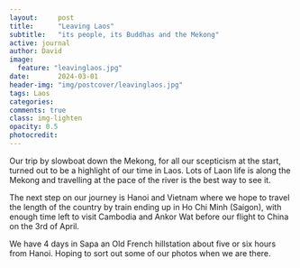 ```yaml
---
layout:     post
title:      "Leaving Laos"
subtitle:   "its people, its Buddhas and the Mekong"
active: journal
author: David
image:
  feature: "leavinglaos.jpg"
date:       2024-03-01
header-img: "img/postcover/leavinglaos.jpg"
tags: Laos
categories: 
comments: true
class: img-lighten 
opacity: 0.5
photocredit:
---
```


Our trip by slowboat down the Mekong, for all our scepticism at the start, turned out to be a highlight of our time in Laos. Lots of Laon life is along the Mekong and travelling at the pace of the river is the best way to see it.

The next step on our journey is Hanoi and Vietnam where we hope to travel the length of the country by train ending up in Ho Chi Minh (Saigon), with enough time left to visit Cambodia and Ankor Wat before our flight to China on the 3rd of April.

We have 4 days in Sapa an Old French hillstation about five or six hours from Hanoi. Hoping to sort out some of our photos when we are there.










